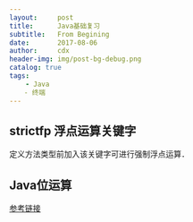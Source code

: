 ```yaml
--- 
layout:     post
title:      Java基础复习
subtitle:   From Begining
date:       2017-08-06
author:     cdx
header-img: img/post-bg-debug.png
catalog: true
tags:
    - Java
　  - 终端
---
```


## strictfp 浮点运算关键字

定义方法类型前加入该关键字可进行强制浮点运算．

## Java位运算

[参考链接](https://blog.csdn.net/xiaochunyong/article/details/7748713)

## 


